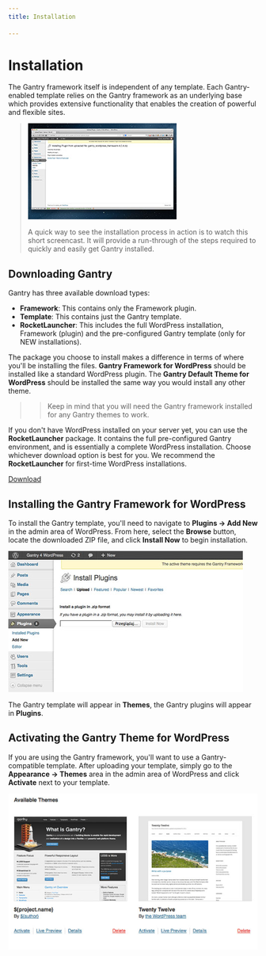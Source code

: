```yaml
---
title: Installation

---
```


Installation
============
The Gantry framework itself is independent of any template. Each Gantry-enabled template relies on the Gantry framework as an underlying base which provides extensive functionality that enables the creation of powerful and flexible sites.

> [![](../assets/g4-install.jpg)](http://youtube.com/embed/W1GmZB2dgNE)
>
> A quick way to see the installation process in action is to watch this short screencast. It will provide a run-through of the steps required to quickly and easily get Gantry installed.


Downloading Gantry
------------------
Gantry has three available download types:

* __Framework__: This contains only the Framework plugin.
* __Template__: This contains just the Gantry template.
* __RocketLauncher__: This includes the full WordPress installation, Framework (plugin) and the pre-configured Gantry template (only for NEW installations).

The package you choose to install makes a difference in terms of where you'll be installing the files. **Gantry Framework for WordPress** should be installed like a standard WordPress plugin. The **Gantry Default Theme for WordPress** should be installed the same way you would install any other theme. 

>> Keep in mind that you will need the Gantry framework installed for any Gantry themes to work.

If you don't have WordPress installed on your server yet, you can use the **RocketLauncher** package. It contains the full pre-configured Gantry environment, and is essentially a complete WordPress installation. Choose whichever download option is best for you. We recommend the **RocketLauncher** for first-time WordPress installations.

[Download](http://www.gantry-framework.org/download#wordpress)

Installing the Gantry Framework for WordPress
---------------------------------------------
To install the Gantry template, you'll need to navigate to **Plugins → Add New** in the admin area of WordPress. From here, select the **Browse** button, locate the downloaded ZIP file, and click **Install Now** to begin installation.

![](assets/install-upload.jpg)

The Gantry template will appear in **Themes**, the Gantry plugins will appear in **Plugins**.

Activating the Gantry Theme for WordPress
-----------------------------------------
If you are using the Gantry framework, you'll want to use a Gantry-compatible template. After uploading your template, simply go to the **Appearance → Themes** area in the admin area of WordPress and click **Activate** next to your template.

![](assets/install-template-default.jpg)
